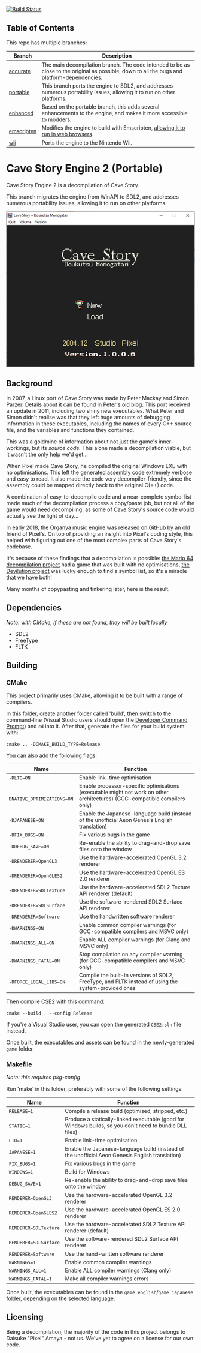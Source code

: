 [![Build Status](https://travis-ci.com/Clownacy/Cave-Story-Engine-2.svg?branch=portable)](https://travis-ci.com/Clownacy/Cave-Story-Engine-2)

## Table of Contents

This repo has multiple branches:

Branch | Description
--------|--------
[accurate](https://www.github.com/Clownacy/Cave-Story-Engine-2/tree/accurate) | The main decompilation branch. The code intended to be as close to the original as possible, down to all the bugs and platform-dependencies.
[portable](https://www.github.com/Clownacy/Cave-Story-Engine-2/tree/portable) | This branch ports the engine to SDL2, and addresses numerous portability issues, allowing it to run on other platforms.
[enhanced](https://www.github.com/Clownacy/Cave-Story-Engine-2/tree/enhanced) | Based on the portable branch, this adds several enhancements to the engine, and makes it more accessible to modders.
[emscripten](https://www.github.com/Clownacy/Cave-Story-Engine-2/tree/emscripten) | Modifies the engine to build with Emscripten, [allowing it to run in web browsers](http://sonicresearch.org/clownacy/cave.html).
[wii](https://www.github.com/Clownacy/Cave-Story-Engine-2/tree/wii) | Ports the engine to the Nintendo Wii.

# Cave Story Engine 2 (Portable)

Cave Story Engine 2 is a decompilation of Cave Story.

This branch migrates the engine from WinAPI to SDL2, and addresses numerous portability issues, allowing it to run on other platforms.

![Screenshot](screenshot.png)

## Background

In 2007, a Linux port of Cave Story was made by Peter Mackay and Simon Parzer. Details about it can be found in [Peter's old blog](https://web.archive.org/web/20070911202919/http://aaiiee.wordpress.com:80/). This port received an update in 2011, including two shiny new executables. What Peter and Simon didn't realise was that they left huge amounts of debugging information in these executables, including the names of every C++ source file, and the variables and functions they contained.

This was a goldmine of information about not just the game's inner-workings, but its _source code._ This alone made a decompilation viable, but it wasn't the only help we'd get...

When Pixel made Cave Story, he compiled the original Windows EXE with no optimisations. This left the generated assembly code extremely verbose and easy to read. It also made the code very decompiler-friendly, since the assembly could be mapped directly back to the original C(++) code.

A combination of easy-to-decompile code and a near-complete symbol list made much of the decompilation process a copy/paste job, but not all of the game would need decompiling, as some of Cave Story's source code would actually see the light of day...

In early 2018, the Organya music engine was [released on GitHub](https://github.com/shbow/organya) by an old friend of Pixel's. On top of providing an insight into Pixel's coding style, this helped with figuring out one of the most complex parts of Cave Story's codebase.

It's because of these findings that a decompilation is possible: [the Mario 64 decompilation project](https://github.com/n64decomp/sm64) had a game that was built with no optimisations, [the Devilution project](https://github.com/diasurgical/devilution) was lucky enough to find a symbol list, so it's a miracle that we have both!

Many months of copypasting and tinkering later, here is the result.

## Dependencies

*Note: with CMake, if these are not found, they will be built locally*

* SDL2
* FreeType
* FLTK

## Building

### CMake

This project primarily uses CMake, allowing it to be built with a range of compilers.

In this folder, create another folder called 'build', then switch to the command-line (Visual Studio users should open the [Developer Command Prompt](https://docs.microsoft.com/en-us/dotnet/framework/tools/developer-command-prompt-for-vs)) and `cd` into it. After that, generate the files for your build system with:

```
cmake .. -DCMAKE_BUILD_TYPE=Release
```

You can also add the following flags:

Name | Function
--------|--------
`-DLTO=ON` | Enable link-time optimisation
`-DNATIVE_OPTIMIZATIONS=ON` | Enable processor-specific optimisations (executable might not work on other architectures) (GCC-compatible compilers only)
`-DJAPANESE=ON` | Enable the Japanese-language build (instead of the unofficial Aeon Genesis English translation)
`-DFIX_BUGS=ON` | Fix various bugs in the game
`-DDEBUG_SAVE=ON` | Re-enable the ability to drag-and-drop save files onto the window
`-DRENDERER=OpenGL3` | Use the hardware-accelerated OpenGL 3.2 renderer
`-DRENDERER=OpenGLES2` | Use the hardware-accelerated OpenGL ES 2.0 renderer
`-DRENDERER=SDLTexture` | Use the hardware-accelerated SDL2 Texture API renderer (default)
`-DRENDERER=SDLSurface` | Use the software-rendered SDL2 Surface API renderer
`-DRENDERER=Software` | Use the handwritten software renderer
`-DWARNINGS=ON` | Enable common compiler warnings (for GCC-compatible compilers and MSVC only)
`-DWARNINGS_ALL=ON` | Enable ALL compiler warnings (for Clang and MSVC only)
`-DWARNINGS_FATAL=ON` | Stop compilation on any compiler warning (for GCC-compatible compilers and MSVC only)
`-DFORCE_LOCAL_LIBS=ON` | Compile the built-in versions of SDL2, FreeType, and FLTK instead of using the system-provided ones

Then compile CSE2 with this command:

```
cmake --build . --config Release
```

If you're a Visual Studio user, you can open the generated `CSE2.sln` file instead.

Once built, the executables and assets can be found in the newly-generated `game` folder.

### Makefile

*Note: this requires pkg-config*

Run 'make' in this folder, preferably with some of the following settings:

Name | Function
--------|--------
`RELEASE=1` | Compile a release build (optimised, stripped, etc.)
`STATIC=1` | Produce a statically-linked executable (good for Windows builds, so you don't need to bundle DLL files)
`LTO=1` | Enable link-time optimisation
`JAPANESE=1` | Enable the Japanese-language build (instead of the unofficial Aeon Genesis English translation)
`FIX_BUGS=1` | Fix various bugs in the game
`WINDOWS=1` | Build for Windows
`DEBUG_SAVE=1` | Re-enable the ability to drag-and-drop save files onto the window
`RENDERER=OpenGL3` | Use the hardware-accelerated OpenGL 3.2 renderer
`RENDERER=OpenGLES2` | Use the hardware-accelerated OpenGL ES 2.0 renderer
`RENDERER=SDLTexture` | Use the hardware-accelerated SDL2 Texture API renderer (default)
`RENDERER=SDLSurface` | Use the software-rendered SDL2 Surface API renderer
`RENDERER=Software` | Use the hand-written software renderer
`WARNINGS=1` | Enable common compiler warnings
`WARNINGS_ALL=1` | Enable ALL compiler warnings (Clang only)
`WARNINGS_FATAL=1` | Make all compiler warnings errors

Once built, the executables can be found in the `game_english`/`game_japanese` folder, depending on the selected language.

## Licensing

Being a decompilation, the majority of the code in this project belongs to Daisuke "Pixel" Amaya - not us. We've yet to agree on a license for our own code.
